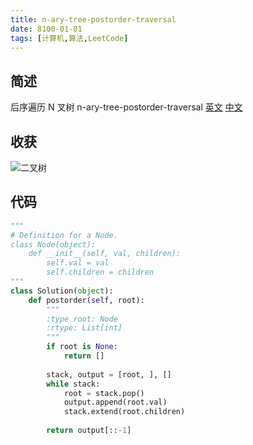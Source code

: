 ```yaml
---
title: n-ary-tree-postorder-traversal
date: 8100-01-01
tags: [计算机,算法,LeetCode]
---
```

## 简述
后序遍历 N 叉树
n-ary-tree-postorder-traversal [英文](https://leetcode.com/problems/n-ary-tree-postorder-traversal/) [中文](https://leetcode-cn.com/problems/n-ary-tree-postorder-traversal/)
## 收获
![二叉树](https://leetcode.com/problems/n-ary-tree-postorder-traversal/Figures/145_transverse.png)
<!-- more -->

## 代码
```py
"""
# Definition for a Node.
class Node(object):
    def __init__(self, val, children):
        self.val = val
        self.children = children
"""
class Solution(object):
    def postorder(self, root):
        """
        :type root: Node
        :rtype: List[int]
        """
        if root is None:
            return []
        
        stack, output = [root, ], []
        while stack:
            root = stack.pop()
            output.append(root.val)
            stack.extend(root.children)
                
        return output[::-1]
```